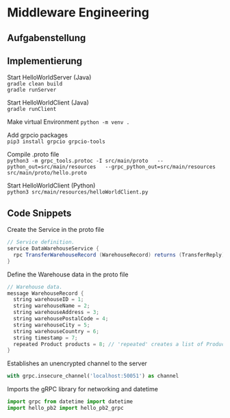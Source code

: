 # Middleware Engineering

## Aufgabenstellung

## Implementierung

Start HelloWorldServer (Java)  
`gradle clean build`  
`gradle runServer`

Start HelloWorldClient (Java)  
`gradle runClient`

Make virtual Environment
`python -m venv .`

Add grpcio packages  
`pip3 install grpcio grpcio-tools`  

Compile .proto file  
`python3 -m grpc_tools.protoc -I src/main/proto  
  --python_out=src/main/resources  
  --grpc_python_out=src/main/resources  
  src/main/proto/hello.proto`  

Start HelloWorldClient (Python)  
`python3 src/main/resources/helloWorldClient.py`  

## Code Snippets
Create the Service in the proto file
``` java
// Service definition.
service DataWarehouseService {
  rpc TransferWarehouseRecord (WarehouseRecord) returns (TransferReply) {}
}
```
Define the Warehouse data in the proto file
``` java
// Warehouse data.
message WarehouseRecord {
  string warehouseID = 1;
  string warehouseName = 2;
  string warehouseAddress = 3;
  string warehousePostalCode = 4;
  string warehouseCity = 5;
  string warehouseCountry = 6;
  string timestamp = 7;
  repeated Product products = 8; // 'repeated' creates a list of Products
}
```
Establishes an unencrypted channel to the server
``` python
with grpc.insecure_channel('localhost:50051') as channel
```
Imports the gRPC library for networking and datetime
``` python
import grpc from datetime import datetime	
import hello_pb2 import hello_pb2_grpc
```
